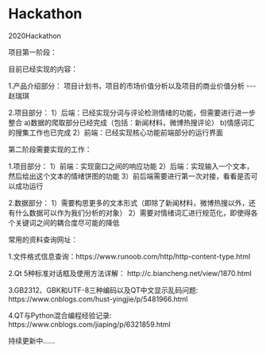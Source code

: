 # Hackathon
2020Hackathon
<div>
  <p>项目第一阶段：
  <p>目前已经实现的内容：
 <p>1.产品介绍部分：     项目计划书，项目的市场价值分析以及项目的商业价值分析 --- 赵瑞琪
 <p>2.项目部分：
  1）后端：已经实现分词与评论检测情绪的功能，但需要进行进一步整合
    a)数据的爬取部分已经完成（包括：新闻材料，微博热搜评论）
    b)情感词汇的搜集工作也已完成
  2）前端：已经实现核心功能前端部分的运行界面
  
 <p>第二阶段需要实现的工作：

 <p>1.项目部分：
  1）前端：实现窗口之间的响应功能
  2）后端：实现输入一个文本，然后给出这个文本的情绪饼图的功能
  3）前后端需要进行第一次对接，看看是否可以成功运行
 <p>2.数据部分：
  1）需要构思更多的文本形式（即除了新闻材料，微博热搜以外，还有什么数据可以作为我们分析的对象）
  2）需要对情绪词汇进行规范化，即使得各个关键词之间的耦合度尽可能的降低
</div>



<div>
  <p>常用的资料查询网址：
   <p>1.文件格式信息查询：https://www.runoob.com/http/http-content-type.html
   <p>2.Qt 5种标准对话框及使用方法详解： http://c.biancheng.net/view/1870.html
   <p>3.GB2312、GBK和UTF-8三种编码以及QT中文显示乱码问题:  https://www.cnblogs.com/hust-yingjie/p/5481966.html
   <p>4.QT与Python混合编程经验记录: https://www.cnblogs.com/jiaping/p/6321859.html
</div>

<div>
  <p>持续更新中......
</div>
